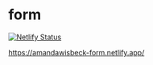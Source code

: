 # form

[![Netlify Status](https://api.netlify.com/api/v1/badges/18592d8d-cfcd-46e8-bc6f-c7c06001618b/deploy-status)](https://app.netlify.com/sites/amandawisbeck-form/deploys)

https://amandawisbeck-form.netlify.app/
